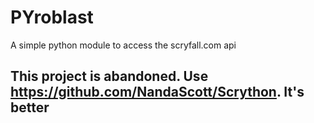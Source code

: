 # PYroblast
A simple python module to access the scryfall.com api




## This project is abandoned.  Use https://github.com/NandaScott/Scrython.  It's better
